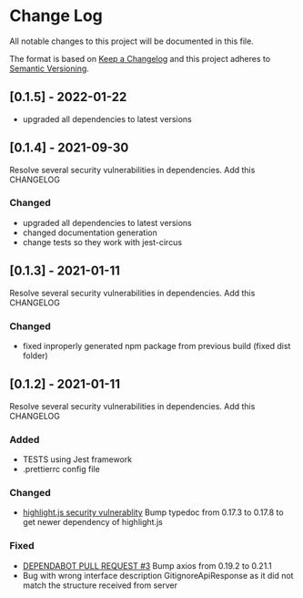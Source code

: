 # Change Log

All notable changes to this project will be documented in this file.

The format is based on [Keep a Changelog](http://keepachangelog.com/)
and this project adheres to [Semantic Versioning](http://semver.org/).

## [0.1.5] - 2022-01-22

- upgraded all dependencies to latest versions

## [0.1.4] - 2021-09-30

Resolve several security vulnerabilities in dependencies. Add this CHANGELOG

### Changed

- upgraded all dependencies to latest versions
- changed documentation generation
- change tests so they work with jest-circus

## [0.1.3] - 2021-01-11

Resolve several security vulnerabilities in dependencies. Add this CHANGELOG

### Changed

- fixed inproperly generated npm package from previous build (fixed dist folder)

## [0.1.2] - 2021-01-11

Resolve several security vulnerabilities in dependencies. Add this CHANGELOG

### Added

- TESTS using Jest framework
- .prettierrc config file

### Changed

- [highlight.js security vulnerablity](https://github.com/stefanjarina/gitignore.io/security/dependabot/yarn.lock/highlight.js/closed)
  Bump typedoc from 0.17.3 to 0.17.8 to get newer dependency of highlight.js

### Fixed

- [DEPENDABOT PULL REQUEST #3](https://github.com/stefanjarina/gitignore.io/pull/3)
  Bump axios from 0.19.2 to 0.21.1
- Bug with wrong interface description GitignoreApiResponse as it did not match the structure received from server
